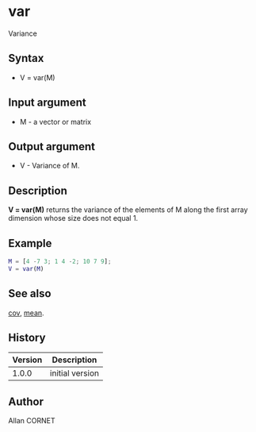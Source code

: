 

# var

Variance

## Syntax

- V = var(M)

## Input argument

 - M - a vector or matrix

## Output argument

 - V - Variance of M.

## Description


  <p><b>V = var(M)</b> returns the variance of the elements of M along the first array dimension whose size does not equal 1.</p>


## Example

```matlab
M = [4 -7 3; 1 4 -2; 10 7 9];
V = var(M)
```

## See also

[cov](cov.html), [mean](mean.html).
## History

|Version|Description|
|------|------|
|1.0.0|initial version|


## Author

Allan CORNET



